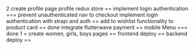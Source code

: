 
2 create profile page  profile redux store == 
implement login authentication === 
 prevent unauthenticated  nav  to  checkout 
implement login authentication with strapi and auth ==
add to wishlist functionality to product card == done
integrate flutterwave payment  == 
mobile Menu === done
1 = create  women, girls, boys pages  == 
frontend deploy == 
backend  deploy ==


